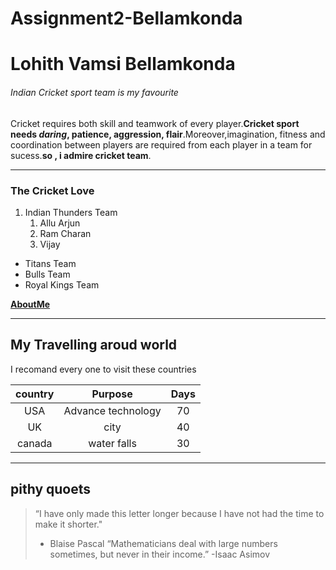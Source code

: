 # Assignment2-Bellamkonda
# Lohith Vamsi Bellamkonda
###### Indian Cricket sport team is my favourite

 Cricket requires both  skill and teamwork of every player.**Cricket sport needs *daring*, patience, aggression, flair**.Moreover,imagination, fitness and coordination between players are required from each player in a team for sucess.**so , i admire cricket team**.

 ****

 ### The Cricket Love
 
 1. Indian Thunders Team
      1. Allu Arjun
      2. Ram Charan
      3. Vijay
* Titans Team
* Bulls Team
* Royal Kings Team

**[AboutMe](AboutMe.md)**

****

## My Travelling aroud world

I recomand every one to visit these countries

|country  |  Purpose | Days |
|:---:    |  :----:  | :---:|
| USA     | Advance technology | 70|
| UK      | city               | 40|
|canada   | water falls        | 30|

****
## pithy quoets

>“I have only made this letter longer because I have not had the time to make it shorter."
>- Blaise Pascal
>“Mathematicians deal with large numbers sometimes, but never in their income.”
>-Isaac Asimov





